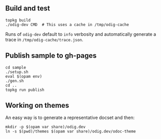 Build and test
--------------


    topkg build
    ./odig-dev CMD  # This uses a cache in /tmp/odig-cache


Runs of `odig-dev` default to `info` verbosity and automatically
generate a trace in `/tmp/odig-cache/trace.json`.

Publish sample to gh-pages
--------------------------

```
cd sample
./setup.sh
eval $(opam env)
./gen.sh
cd ..
topkg run publish
```

Working on themes
-----------------

An easy way is to generate a representative docset and then:

    mkdir -p $(opam var share)/odig.dev
    ln -s $(pwd)/themes $(opam var share)/odig.dev/odoc-theme



